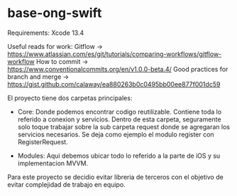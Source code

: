 # base-ong-swift

Requirements:
Xcode 13.4

Useful reads for work:
 Gitflow -> https://www.atlassian.com/es/git/tutorials/comparing-workflows/gitflow-workflow
 How to commit -> https://www.conventionalcommits.org/en/v1.0.0-beta.4/ 
 Good practices for branch and merge -> https://gist.github.com/calaway/ea880263b0c0495bb00ee877f001dc59


El proyecto tiene dos carpetas principales:
- Core: Donde podemos encontrar codigo reutilizable. Contiene toda lo referido a conexion y servicios.
    Dentro de esta carpeta, seguramente solo toque trabajar sobre la sub carpeta request donde se agregaran los servicios necesarios. Se deja como ejemplo el modulo register con RegisterRequest.
    
- Modules: Aqui debemos ubicar todo lo referido a la parte de iOS y su implementacion MVVM. 


Para este proyecto se decidio evitar libreria de terceros con el objetivo de evitar complejidad de trabajo en equipo.
